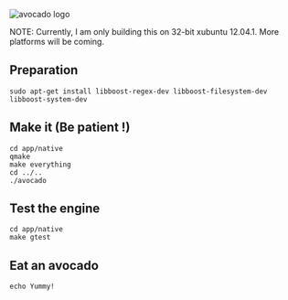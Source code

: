 ![avocado logo](https://raw.github.com/cha0s/avocado/master/resource/image/avocado.png)

NOTE: Currently, I am only building this on 32-bit xubuntu 12.04.1. More platforms will be coming.

## Preparation

	sudo apt-get install libboost-regex-dev libboost-filesystem-dev libboost-system-dev

## Make it (Be patient !)

	cd app/native
	qmake
	make everything
	cd ../..
	./avocado
	
## Test the engine

	cd app/native
	make gtest
	
## Eat an avocado

	echo Yummy!
